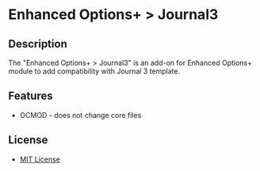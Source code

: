 # Enhanced Options+ > Journal3

## Description
The "Enhanced Options+ > Journal3" is an add-on for Enhanced Options+ module to add compatibility with Journal 3 template.

## Features
* OCMOD - does not change core files

## License
* [MIT License](https://git.io/JTScM)
